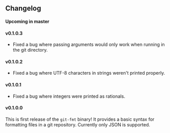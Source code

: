 ## Changelog

#### Upcoming in master

#### v0.1.0.3

* Fixed a bug where passing arguments would only work when running in the git directory.

#### v0.1.0.2

* Fixed a bug where UTF-8 characters in strings weren't printed properly.

#### v0.1.0.1

* Fixed a bug where integers were printed as rationals.

#### v0.1.0.0

This is first release of the `git-fmt` binary!
It provides a basic syntax for formatting files in a git repository.
Currently only JSON is supported.

